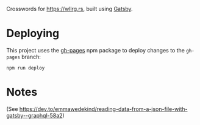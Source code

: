 Crosswords for https://wllrg.rs, built using [Gatsby](https://www.gatsbyjs.org/).

# Deploying

This project uses the [gh-pages](https://www.gatsbyjs.org/docs/how-gatsby-works-with-github-pages/) npm package to deploy changes to the `gh-pages` branch:

```
npm run deploy
```


# Notes

(See https://dev.to/emmawedekind/reading-data-from-a-json-file-with-gatsby--graphql-58a2)

